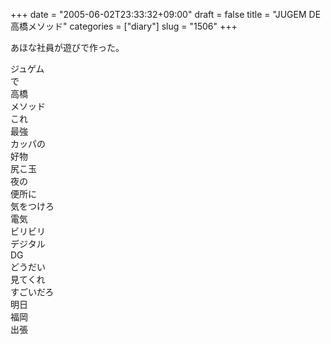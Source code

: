 +++
date = "2005-06-02T23:33:32+09:00"
draft = false
title = "JUGEM DE 高橋メソッド"
categories = ["diary"]
slug = "1506"
+++

あほな社員が遊びで作った。
<div id="tkhs_box" class="tkhs_box" onclick="javascript:tkhs_next();"><div id="tkhs_output" class="tkhs_output"></div></div>
<div tkhs_item="on" class="tkhs_str">ジュゲム<br>で</div>
<div tkhs_item="on" class="tkhs_str">高橋<br>メソッド</div>
<div tkhs_item="on" class="tkhs_str">これ</div>
<div tkhs_item="on" class="tkhs_str">最強</div>
<div tkhs_item="on" class="tkhs_str">カッパの<br>好物</div>
<div tkhs_item="on" class="tkhs_str">尻こ玉</div>
<div tkhs_item="on" class="tkhs_str">夜の<br>便所に</div>
<div tkhs_item="on" class="tkhs_str">気をつけろ</div>
<div tkhs_item="on" class="tkhs_str">電気<br>ビリビリ</div>
<div tkhs_item="on" class="tkhs_str">デジタル<br>DG</div>
<div tkhs_item="on" class="tkhs_str">どうだい<br>見てくれ</div>
<div tkhs_item="on" class="tkhs_str">すごいだろ</div>
<div tkhs_item="on" class="tkhs_str">明日</div>
<div tkhs_item="on" class="tkhs_str">福岡<br>出張</div>
